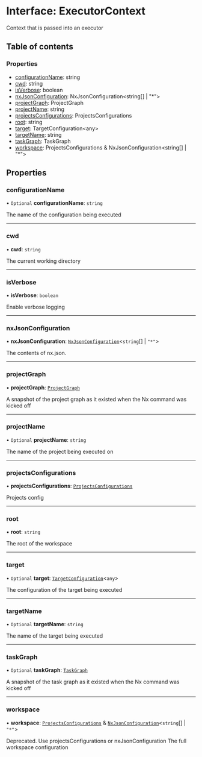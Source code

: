 # Interface: ExecutorContext

Context that is passed into an executor

## Table of contents

### Properties

- [configurationName](../../devkit/documents/ExecutorContext#configurationname): string
- [cwd](../../devkit/documents/ExecutorContext#cwd): string
- [isVerbose](../../devkit/documents/ExecutorContext#isverbose): boolean
- [nxJsonConfiguration](../../devkit/documents/ExecutorContext#nxjsonconfiguration): NxJsonConfiguration&lt;string[] | &quot;\*&quot;&gt;
- [projectGraph](../../devkit/documents/ExecutorContext#projectgraph): ProjectGraph
- [projectName](../../devkit/documents/ExecutorContext#projectname): string
- [projectsConfigurations](../../devkit/documents/ExecutorContext#projectsconfigurations): ProjectsConfigurations
- [root](../../devkit/documents/ExecutorContext#root): string
- [target](../../devkit/documents/ExecutorContext#target): TargetConfiguration&lt;any&gt;
- [targetName](../../devkit/documents/ExecutorContext#targetname): string
- [taskGraph](../../devkit/documents/ExecutorContext#taskgraph): TaskGraph
- [workspace](../../devkit/documents/ExecutorContext#workspace): ProjectsConfigurations &amp; NxJsonConfiguration&lt;string[] | &quot;\*&quot;&gt;

## Properties

### configurationName

• `Optional` **configurationName**: `string`

The name of the configuration being executed

---

### cwd

• **cwd**: `string`

The current working directory

---

### isVerbose

• **isVerbose**: `boolean`

Enable verbose logging

---

### nxJsonConfiguration

• **nxJsonConfiguration**: [`NxJsonConfiguration`](../../devkit/documents/NxJsonConfiguration)<`string`[] \| `"*"`\>

The contents of nx.json.

---

### projectGraph

• **projectGraph**: [`ProjectGraph`](../../devkit/documents/ProjectGraph)

A snapshot of the project graph as
it existed when the Nx command was kicked off

---

### projectName

• `Optional` **projectName**: `string`

The name of the project being executed on

---

### projectsConfigurations

• **projectsConfigurations**: [`ProjectsConfigurations`](../../devkit/documents/ProjectsConfigurations)

Projects config

---

### root

• **root**: `string`

The root of the workspace

---

### target

• `Optional` **target**: [`TargetConfiguration`](../../devkit/documents/TargetConfiguration)<`any`\>

The configuration of the target being executed

---

### targetName

• `Optional` **targetName**: `string`

The name of the target being executed

---

### taskGraph

• `Optional` **taskGraph**: [`TaskGraph`](../../devkit/documents/TaskGraph)

A snapshot of the task graph as
it existed when the Nx command was kicked off

---

### workspace

• **workspace**: [`ProjectsConfigurations`](../../devkit/documents/ProjectsConfigurations) & [`NxJsonConfiguration`](../../devkit/documents/NxJsonConfiguration)<`string`[] \| `"*"`\>

Deprecated. Use projectsConfigurations or nxJsonConfiguration
The full workspace configuration
